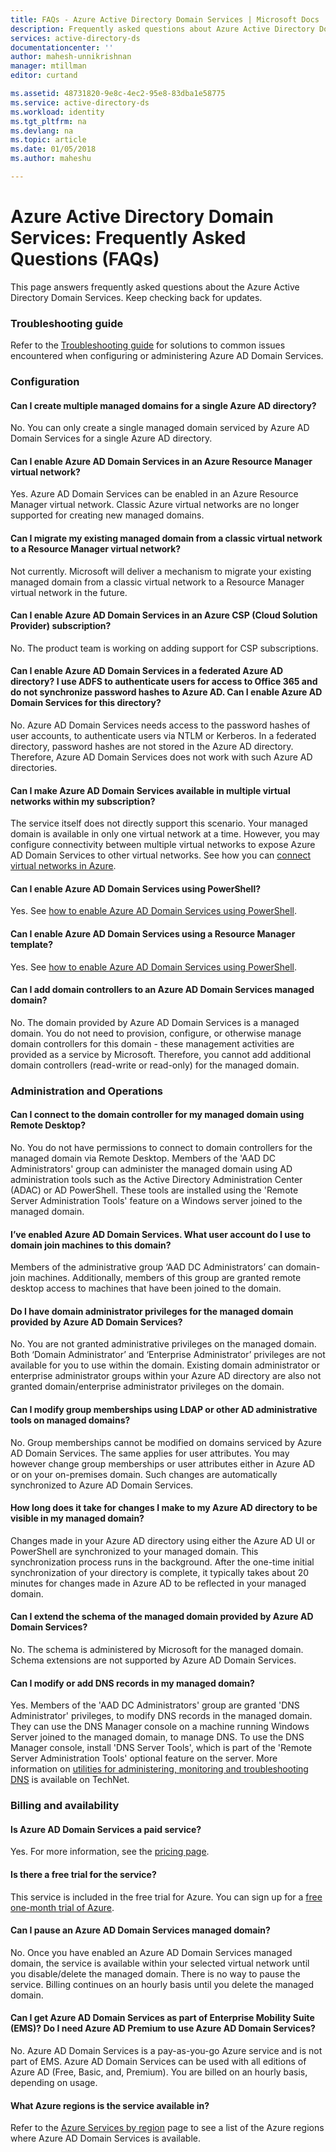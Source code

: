 ```yaml
---
title: FAQs - Azure Active Directory Domain Services | Microsoft Docs
description: Frequently asked questions about Azure Active Directory Domain Services
services: active-directory-ds
documentationcenter: ''
author: mahesh-unnikrishnan
manager: mtillman
editor: curtand

ms.assetid: 48731820-9e8c-4ec2-95e8-83dba1e58775
ms.service: active-directory-ds
ms.workload: identity
ms.tgt_pltfrm: na
ms.devlang: na
ms.topic: article
ms.date: 01/05/2018
ms.author: maheshu

---
```

# Azure Active Directory Domain Services: Frequently Asked Questions (FAQs)
This page answers frequently asked questions about the Azure Active Directory Domain Services. Keep checking back for updates.

### Troubleshooting guide
Refer to the [Troubleshooting guide](active-directory-ds-troubleshooting.md) for solutions to common issues encountered when configuring or administering Azure AD Domain Services.

### Configuration
#### Can I create multiple managed domains for a single Azure AD directory?
No. You can only create a single managed domain serviced by Azure AD Domain Services for a single Azure AD directory.  

#### Can I enable Azure AD Domain Services in an Azure Resource Manager virtual network?
Yes. Azure AD Domain Services can be enabled in an Azure Resource Manager virtual network. Classic Azure virtual networks are no longer supported for creating new managed domains.

#### Can I migrate my existing managed domain from a classic virtual network to a Resource Manager virtual network?
Not currently. Microsoft will deliver a mechanism to migrate your existing managed domain from a classic virtual network to a Resource Manager virtual network in the future.

#### Can I enable Azure AD Domain Services in an Azure CSP (Cloud Solution Provider) subscription?
No. The product team is working on adding support for CSP subscriptions.

#### Can I enable Azure AD Domain Services in a federated Azure AD directory? I use ADFS to authenticate users for access to Office 365 and do not synchronize password hashes to Azure AD. Can I enable Azure AD Domain Services for this directory?
No. Azure AD Domain Services needs access to the password hashes of user accounts, to authenticate users via NTLM or Kerberos. In a federated directory, password hashes are not stored in the Azure AD directory. Therefore, Azure AD Domain Services does not work with such Azure AD directories.

#### Can I make Azure AD Domain Services available in multiple virtual networks within my subscription?
The service itself does not directly support this scenario. Your managed domain is available in only one virtual network at a time. However, you may configure connectivity between multiple virtual networks to expose Azure AD Domain Services to other virtual networks. See how you can [connect virtual networks in Azure](../vpn-gateway/virtual-networks-configure-vnet-to-vnet-connection.md).

#### Can I enable Azure AD Domain Services using PowerShell?
Yes. See [how to enable Azure AD Domain Services using PowerShell](active-directory-ds-enable-using-powershell.md).

#### Can I enable Azure AD Domain Services using a Resource Manager template?
Yes. See [how to enable Azure AD Domain Services using PowerShell](active-directory-ds-enable-using-powershell.md).

#### Can I add domain controllers to an Azure AD Domain Services managed domain?
No. The domain provided by Azure AD Domain Services is a managed domain. You do not need to provision, configure, or otherwise manage domain controllers for this domain - these management activities are provided as a service by Microsoft. Therefore, you cannot add additional domain controllers (read-write or read-only) for the managed domain.

### Administration and Operations
#### Can I connect to the domain controller for my managed domain using Remote Desktop?
No. You do not have permissions to connect to domain controllers for the managed domain via Remote Desktop. Members of the 'AAD DC Administrators' group can administer the managed domain using AD administration tools such as the Active Directory Administration Center (ADAC) or AD PowerShell. These tools are installed using the 'Remote Server Administration Tools' feature on a Windows server joined to the managed domain.

#### I’ve enabled Azure AD Domain Services. What user account do I use to domain join machines to this domain?
Members of the administrative group ‘AAD DC Administrators’ can domain-join machines. Additionally, members of this group are granted remote desktop access to machines that have been joined to the domain.

#### Do I have domain administrator privileges for the managed domain provided by Azure AD Domain Services?
No. You are not granted administrative privileges on the managed domain. Both ‘Domain Administrator’ and ‘Enterprise Administrator’ privileges are not available for you to use within the domain. Existing domain administrator or enterprise administrator groups within your Azure AD directory are also not granted domain/enterprise administrator privileges on the domain.

#### Can I modify group memberships using LDAP or other AD administrative tools on managed domains?
No. Group memberships cannot be modified on domains serviced by Azure AD Domain Services. The same applies for user attributes. You may however change group memberships or user attributes either in Azure AD or on your on-premises domain. Such changes are automatically synchronized to Azure AD Domain Services.

#### How long does it take for changes I make to my Azure AD directory to be visible in my managed domain?
Changes made in your Azure AD directory using either the Azure AD UI or PowerShell are synchronized to your managed domain. This synchronization process runs in the background. After the one-time initial synchronization of your directory is complete, it typically takes about 20 minutes for changes made in Azure AD to be reflected in your managed domain.

#### Can I extend the schema of the managed domain provided by Azure AD Domain Services?
No. The schema is administered by Microsoft for the managed domain. Schema extensions are not supported by Azure AD Domain Services.

#### Can I modify or add DNS records in my managed domain?
Yes. Members of the 'AAD DC Administrators' group are granted 'DNS Administrator' privileges, to modify DNS records in the managed domain. They can use the DNS Manager console on a machine running Windows Server joined to the managed domain, to manage DNS. To use the DNS Manager console, install 'DNS Server Tools', which is part of the 'Remote Server Administration Tools' optional feature on the server. More information on [utilities for administering, monitoring and troubleshooting DNS](https://technet.microsoft.com/library/cc753579.aspx) is available on TechNet.

### Billing and availability
#### Is Azure AD Domain Services a paid service?
Yes. For more information, see the [pricing page](https://azure.microsoft.com/pricing/details/active-directory-ds/).

#### Is there a free trial for the service?
This service is included in the free trial for Azure. You can sign up for a [free one-month trial of Azure](https://azure.microsoft.com/pricing/free-trial/).

#### Can I pause an Azure AD Domain Services managed domain? 
No. Once you have enabled an Azure AD Domain Services managed domain, the service is available within your selected virtual network until you disable/delete the managed domain. There is no way to pause the service. Billing continues on an hourly basis until you delete the managed domain.

#### Can I get Azure AD Domain Services as part of Enterprise Mobility Suite (EMS)? Do I need Azure AD Premium to use Azure AD Domain Services?
No. Azure AD Domain Services is a pay-as-you-go Azure service and is not part of EMS. Azure AD Domain Services can be used with all editions of Azure AD (Free, Basic, and, Premium). You are billed on an hourly basis, depending on usage.

#### What Azure regions is the service available in?
Refer to the [Azure Services by region](https://azure.microsoft.com/regions/#services/) page to see a list of the Azure regions where Azure AD Domain Services is available.
